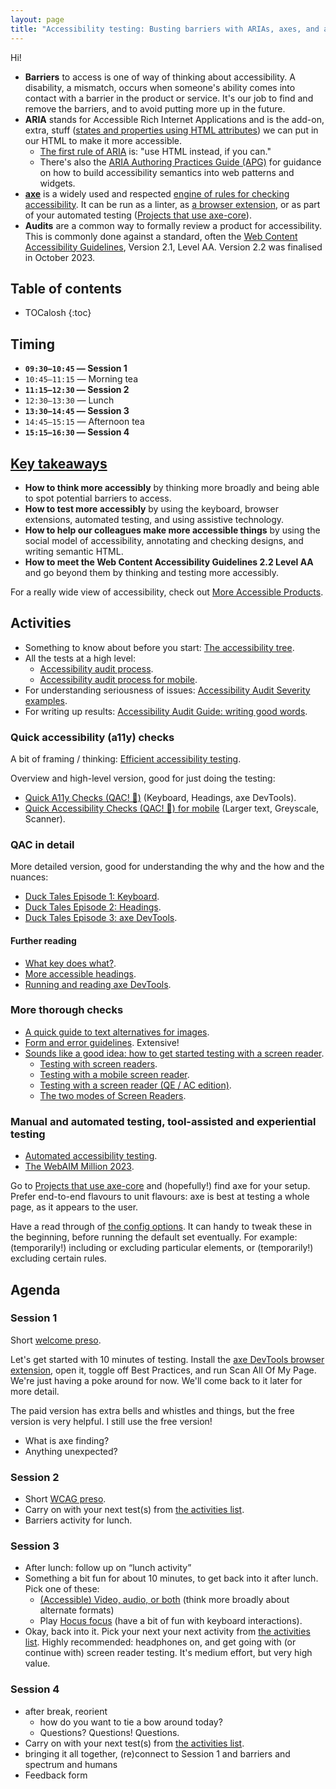 ```yaml
---
layout: page
title: "Accessibility testing: Busting barriers with ARIAs, axes, and audits"
---
```


Hi!

- **Barriers** to access is one of way of thinking about accessibility. A disability, a mismatch, occurs when someone's ability comes into contact with a barrier in the product or service. It's our job to find and remove the barriers, and to avoid putting more up in the future.
- **ARIA** stands for Accessible Rich Internet Applications and is the add-on, extra, stuff ([states and properties using HTML attributes](https://www.w3.org/TR/wai-aria-1.2/#state_prop_def)) we can put in our HTML to make it more accessible.
    - [The first rule of ARIA](https://www.w3.org/TR/using-aria/#rule1) is: "use HTML instead, if you can."
    - There's also the [ARIA Authoring Practices Guide (APG)](https://www.w3.org/WAI/ARIA/apg/patterns/) for guidance on how to build accessibility semantics into web patterns and widgets.
- [**axe**](https://www.deque.com/axe/) is a widely used and respected [engine of rules for checking accessibility](https://github.com/dequelabs/axe-core). It can be run as a linter, as [a browser extension](https://www.deque.com/axe/browser-extensions/), or as part of your automated testing ([Projects that use axe-core](https://github.com/dequelabs/axe-core/blob/develop/doc/projects.md#projects-that-use-axe-core)).
- **Audits** are a common way to formally review a product for accessibility. This is commonly done against a standard, often the [Web Content Accessibility Guidelines](https://www.w3.org/WAI/WCAG22/quickref/?currentsidebar=%23col_overview&technologies=smil%2Cpdf%2Cflash%2Csl&showtechniques=123%2C242), Version 2.1, Level AA. Version 2.2 was finalised in October 2023.

## Table of contents

* TOCalosh
{:toc}

## Timing

- **`09:30—10:45` — Session 1**
- `10:45—11:15` — Morning tea
- **`11:15—12:30` — Session 2**
- `12:30—13:30` — Lunch
- **`13:30—14:45` — Session 3**
- `14:45—15:15` — Afternoon tea
- **`15:15—16:30` — Session 4**

## [Key takeaways](https://nztestingconf.nz/accessibility-testing-workshop)

- **How to think more accessibly** by thinking more broadly and being able to spot potential barriers to access.
- **How to test more accessibly** by using the keyboard, browser extensions, automated testing, and using assistive technology.
- **How to help our colleagues make more accessible things** by using the social model of accessibility, annotating and checking designs, and writing semantic HTML.
- **How to meet the Web Content Accessibility Guidelines 2.2 Level AA** and go beyond them by thinking and testing more accessibly.

For a really wide view of accessibility, check out [More Accessible Products](/more-accessible-products/).

## Activities

- Something to know about before you start: [The accessibility tree](/2022/06/08/the-accessibility-tree/).
- All the tests at a high level:
    - [Accessibility audit process](/2024/06/16/accessibility-audit-process/).
    - [Accessibility audit process for mobile](/2022/05/31/accessibility-audit-process-mobile/).
- For understanding seriousness of issues: [Accessibility Audit Severity examples](/2022/12/06/accessibility-audit-severity-examples/).
- For writing up results: [Accessibility Audit Guide: writing good words](/2023/01/13/accessibility-audit-guide-writing-good-words/).

### Quick accessibility (a11y) checks

A bit of framing / thinking: [Efficient accessibility testing](/2023/08/10/efficient-accessibility-testing/).

Overview and high-level version, good for just doing the testing:

- [Quick A11y Checks (QAC! 🦆)](/2021/12/13/qac/) (Keyboard, Headings, axe DevTools). 
- [Quick Accessibility Checks (QAC! 🐥) for mobile](/2023/01/09/qac-for-mobile/) (Larger text, Greyscale, Scanner).

### QAC in detail

More detailed version, good for understanding the why and the how and the nuances: 

- [Duck Tales Episode 1: Keyboard](/2023/08/23/duck-tales-episode1-keyboard/).
- [Duck Tales Episode 2: Headings](/2023/08/23/duck-tales-episode2-headings/).
- [Duck Tales Episode 3: axe DevTools](/2023/08/23/duck-tales-episode3-axe-devtools/).

#### Further reading

- [What key does what?](/2021/11/02/what-key-does-what/).
- [More accessible headings](/2022/12/12/more-accessible-headings/).
- [Running and reading axe DevTools](/2023/08/22/running-and-reading-axe-devtools/).

### More thorough checks

- [A quick guide to text alternatives for images](/2022/04/25/a-quick-guide-to-text-alternatives-for-images/).
- [Form and error guidelines](/form-and-error-guidelines/). Extensive!
- [Sounds like a good idea: how to get started testing with a screen reader](/2022/10/15/sounds-like-a-good-idea/).
    - [Testing with screen readers](/2021/07/31/testing-with-screen-readers/).
    - [Testing with a mobile screen reader](/2023/08/02/testing-with-a-mobile-screen-reader/).
    - [Testing with a screen reader (QE / AC edition)](/2022/10/14/testing-with-a-screen-reader/).
    - [The two modes of Screen Readers](/2022/02/10/the-two-modes-of-screen-readers/).

### Manual and automated testing, tool-assisted and experiential testing

- [Automated accessibility testing](/2022/04/09/automated-accessibility-testing/).
- [The WebAIM Million 2023](/2023/04/06/the-web-aim-million-2023/).

Go to [Projects that use axe-core](https://github.com/dequelabs/axe-core/blob/develop/doc/projects.md#projects-that-use-axe-core) and (hopefully!) find axe for your setup. Prefer end-to-end flavours to unit flavours: axe is best at testing a whole page, as it appears to the user.

Have a read through of [the config options](https://github.com/dequelabs/axe-core/blob/develop/doc/API.md#api-name-axeconfigure). It can handy to tweak these in the beginning, before running the default set eventually. For example: (temporarily!) including or excluding particular elements, or (temporarily!) excluding certain rules.

## Agenda

### Session 1

Short [welcome preso](welcome.pdf).

Let's get started with 10 minutes of testing. Install the [axe DevTools browser extension](https://www.deque.com/axe/browser-extensions/), open it, toggle off Best Practices, and run Scan All Of My Page. We're just having a poke around for now. We'll come back to it later for more detail.

The paid version has extra bells and whistles and things, but the free version is very helpful. I still use the free version!

- What is axe finding?
- Anything unexpected?

### Session 2

- Short [WCAG preso](wcag.pdf).
- Carry on with your next test(s) from [the activities list](#activities).
- Barriers activity for lunch.

### Session 3

- After lunch: follow up on “lunch activity” 
- Something a bit fun for about 10 minutes, to get back into it after lunch. Pick one of these:
    - [(Accessible) Video, audio, or both](/2023/04/11/accessible-audio-video-or-both/) (think more broadly about alternate formats)
    - Play [Hocus focus](https://focus.hteumeuleu.com/) (have a bit of fun with keyboard interactions).
- Okay, back into it. Pick your next your next activity from [the activities list](#activities). Highly recommended: headphones on, and get going with (or continue with) screen reader testing. It's medium effort, but very high value.

### Session 4

- after break, reorient
    - how do you want to tie a bow around today?
    - Questions? Questions! Questions.
- Carry on with your next test(s) from [the activities list](#activities).
- bringing it all together, (re)connect to Session 1 and barriers and spectrum and humans
- Feedback form